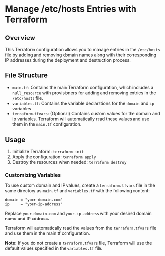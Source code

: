 # Manage /etc/hosts Entries with Terraform

## Overview
This Terraform configuration allows you to manage entries in the `/etc/hosts` file by adding and removing domain names along with their corresponding IP addresses during the deployment and destruction process.

## File Structure
* `main.tf`: Contains the main Terraform configuration, which includes a `null_resource` with provisioners for adding and removing entries in the `/etc/hosts` file.
* `variables.tf`: Contains the variable declarations for the `domain` and `ip` variables.
* `terraform.tfvars`: (Optional) Contains custom values for the domain and ip variables.  Terraform will automatically read these values and use them in the `main.tf` configuration.

## Usage
1. Initialize Terraform: `terraform init`
2. Apply the configuration: `terraform apply`
3. Destroy the resources when needed: `terraform destroy`


### Customizing Variables
To use custom domain and IP values, create a `terraform.tfvars` file in the same directory as `main.tf` and `variables.tf` with the following content:

```hcl
domain = "your-domain.com"
ip     = "your-ip-address"
```

Replace `your-domain.com` and `your-ip-address` with your desired domain name and IP address. 

Terraform will automatically read the values from the `terraform.tfvars` file and use them in the main.tf configuration.

**Note:** If you do not create a `terraform.tfvars` file, Terraform will use the default values specified in the `variables.tf` file.
